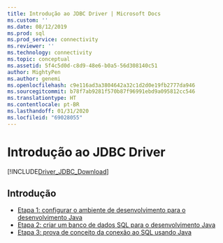 ```yaml
---
title: Introdução ao JDBC Driver | Microsoft Docs
ms.custom: ''
ms.date: 08/12/2019
ms.prod: sql
ms.prod_service: connectivity
ms.reviewer: ''
ms.technology: connectivity
ms.topic: conceptual
ms.assetid: 5f4c5d0d-c8d9-48e6-b0a5-56d308140c51
author: MightyPen
ms.author: genemi
ms.openlocfilehash: c9e116ad3a3804642a32c1d2d0e19fb2777da946
ms.sourcegitcommit: b78f7ab9281f570b87f96991ebd9a095812cc546
ms.translationtype: HT
ms.contentlocale: pt-BR
ms.lasthandoff: 01/31/2020
ms.locfileid: "69028055"
---
```

# <a name="getting-started-with-the-jdbc-driver"></a>Introdução ao JDBC Driver

[!INCLUDE[Driver_JDBC_Download](../../includes/driver_jdbc_download.md)]

## <a name="getting-started"></a>Introdução  
* [Etapa 1: configurar o ambiente de desenvolvimento para o desenvolvimento Java](../../connect/jdbc/step-1-configure-development-environment-for-java-development.md)  
* [Etapa 2: criar um banco de dados SQL para o desenvolvimento Java](../../connect/jdbc/step-2-create-a-sql-database-for-java-development.md)  
* [Etapa 3: prova de conceito da conexão ao SQL usando Java](../../connect/jdbc/step-3-proof-of-concept-connecting-to-sql-using-java.md)
